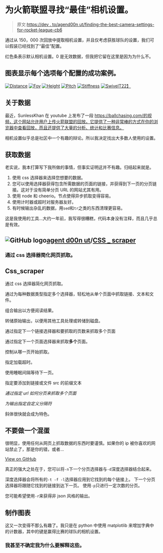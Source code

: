 # 为火箭联盟寻找“最佳”相机设置。

> 原文:[https://dev . to/agend00n ut/finding-the-best-camera-settings-for-rocket-league-cb6](https://dev.to/agentd00nut/finding-the-best-camera-settings-for-rocket-league-cb6)

通过从 150，000 次回放中提取相机设置，并且仅考虑获胜球队的设置，我们可以假装已经找到了“最佳”配置。

红色条表示默认相机设置。0 是无效数据，但我把它留在这里是因为为什么不。

## [](#graphs-showing-the-wins-per-configuration-per-option)图表显示每个选项每个配置的成功案例。

[![Distance](../Images/d97dc3a43a0b64992c70abf605afbb44.png "Most Wins: 280")](https://res.cloudinary.com/practicaldev/image/fetch/s--775ogR1q--/c_limit%2Cf_auto%2Cfl_progressive%2Cq_auto%2Cw_880/https://pastebin.com/raw/pN1BAGFS)
[![Fov](../Images/29c6bbb31c74eff9e4283b3c9b0b096a.png "Most Wins: 110")](https://res.cloudinary.com/practicaldev/image/fetch/s--TvDyKnwh--/c_limit%2Cf_auto%2Cfl_progressive%2Cq_auto%2Cw_880/https://pastebin.com/raw/mhKYi6xg)
[![Height](../Images/ae2c4f6a712d7ace69e7bbb07e432b92.png "Most Wins: 110")](https://res.cloudinary.com/practicaldev/image/fetch/s--4KYCIPMY--/c_limit%2Cf_auto%2Cfl_progressive%2Cq_auto%2Cw_880/https://pastebin.com/raw/MjapnwTy)
[![Pitch](../Images/cd96ed370a0f5c1000fa8512d51f3819.png "Most Wins: -3, default")](https://res.cloudinary.com/practicaldev/image/fetch/s--8far_8yG--/c_limit%2Cf_auto%2Cfl_progressive%2Cq_auto%2Cw_880/https://pastebin.com/raw/SaX5RS4J)
[![Stiffness](../Images/31d67dd508ff756a7437871592b20c7e.png "Most Wins: 0.3, default")](https://res.cloudinary.com/practicaldev/image/fetch/s--RuF18l-c--/c_limit%2Cf_auto%2Cfl_progressive%2Cq_auto%2Cw_880/https://pastebin.com/raw/WHwN82cK)
[![Swivel](../Images/645125c7a63af5a245d8ebd9c721bb59.png "Most Wins: 2.5, default")T22】](https://res.cloudinary.com/practicaldev/image/fetch/s--qoMmEPrT--/c_limit%2Cf_auto%2Cfl_progressive%2Cq_auto%2Cw_880/https://pastebin.com/raw/dkQdms7q)

## [](#about-the-data)关于数据

最近，SunlessKhan 在 youtube 上发布了一段 https://ballchasing.com/的视频，这个网站允许用户上传火箭联盟的回放。它提供了一种非常棒的方式在你的浏览器中查看回放，而且还提供了大量的分析、统计和比赛信息。

相机设置似乎总是社区中一个有趣的辩论。所以我决定找出大多数人使用的设置。

## [](#getting-the-data)获取数据

老实说，我本打算写下我所做的事情，但事实证明这并不有趣。归结起来就是。

1.  使用 css 选择器来选择您想要的数据。
2.  您可以使用选择器获得包含所需数据的页面的链接，并获得到下一页的分页链接。这对于没有简单分页 URL 的网站尤其有用。
3.  使用 node 和 cheerio。节点使得异步抓取变得容易。
4.  使用计时器或超时对服务器友好。
5.  有时候输出杂乱的数据，用`sed`和`tr`之类的东西清理更容易。

这是我使用的工具...大约一年前，我写得很糟糕，代码本身没有注释，而且几乎总是有效。

## ![GitHub logo](../Images/292a238c61c5611a7f4d07a21d9e8e0a.png)[agent d00n ut](https://github.com/agentd00nut)/[CSS _ scraper](https://github.com/agentd00nut/css_scraper)

### 通过 css 选择器简化网页抓取。

<article class="markdown-body entry-content container-lg" itemprop="text">

# Css_scraper

通过 css 选择器简化网页抓取。

通过为每种数据类型指定多个选择器，轻松地从单个页面中抓取链接、文本和文件。

组合输出以方便阅读结果。

转储原始输出，以便用其他工具处理或转储到磁盘。

通过指定下一个链接选择器和要抓取的页数来抓取多个页面

通过指定下一个页面选择器来抓取**多个**页面。

控制从哪一页开始抓取。

指定加载超时。

使用睡眠间隔等待下一页。

指定要添加到链接或文件 src 的前缀文本

*通过指定 url 如何分页来抓取多个页面*

*为输出指定自定义分隔符*

斜体很快就会成为特色。

# 不要做一个混蛋

很明显，使用任何从网页上抓取数据的东西时要谨慎。如果你的 ip 被你喜欢的网站禁止了，那是你的错，或者…

</article>

[View on GitHub](https://github.com/agentd00nut/css_scraper)

真正的强大之处在于，您可以将`-n`下一个分页选择器与`-d`深度选择器结合起来。

深度选择器会将所有的`-t -f -l`选择器应用到它找到的每个链接上。
下一个分页选择器将跟随它找到的链接到达下一页。
使用`-p`只进行一定次数的分页。

您可能希望使用`-r`来获得非 json 风格的输出。

## [](#making-the-graphs)制作图表

这又一次变得不那么有趣了。我只是在 python 中使用 matplotlib 来增加字典中的计数器，其中的键是赢得比赛的球队的相机设置。

### 我甚至不确定我为什么要解释这些。